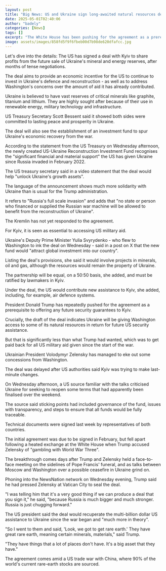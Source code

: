 ```yaml
---
layout: post
title: "Big News: US and Ukraine sign long-awaited natural resources deal"
date: 2025-05-01T02:40:06
author: "badely"
categories: [News]
tags: []
excerpt: "The White House has been pushing for the agreement as a prerequisite for further military assistance."
image: assets/images/858fd5f9f6fbeb00d7b98de620dfafcc.jpg
---
```


Let's dive into the details: The US has signed a deal with Kyiv to share profits from the future sale of Ukraine's mineral and energy reserves, after months of tense negotiations.

The deal aims to provide an economic incentive for the US to continue to invest in Ukraine's defence and reconstruction - as well as to address Washington's concerns over the amount of aid it has already contributed. 

Ukraine is believed to have vast reserves of critical minerals like graphite, titanium and lithium. They are highly sought after because of their use in renewable energy, military technology and infrastructure.

US Treasury Secretary Scott Bessent said it showed both sides were committed to lasting peace and prosperity in Ukraine. 

The deal will also see the establishment of an investment fund to spur Ukraine's economic recovery from the war. 

According to the statement from the US Treasury on Wednesday afternoon, the newly created US-Ukraine Reconstruction Investment Fund recognises the "significant financial and material support" the US has given Ukraine since Russia invaded in February 2022. 

The US treasury secretary said in a video statement that the deal would help "unlock Ukraine's growth assets".

The language of the announcement shows much more solidarity with Ukraine than is usual for the Trump administration.

It refers to "Russia's full scale invasion" and adds that "no state or person who financed or supplied the Russian war machine will be allowed to benefit from the reconstruction of Ukraine".

The Kremlin has not yet responded to the agreement.

For Kyiv, it is seen as essential to accessing US military aid.

Ukraine's Deputy Prime Minister Yulia Svyrydenko - who flew to Washington to ink the deal on Wednesday - said in a post on X that the new fund would "attract global investment into our country". 

Listing the deal's provisions, she said it would involve projects in minerals, oil and gas, although the resources would remain the property of Ukraine.

The partnership will be equal, on a 50:50 basis, she added, and must be ratified by lawmakers in Kyiv.

Under the deal, the US would contribute new assistance to Kyiv, she added, including, for example, air defence systems.

President Donald Trump has repeatedly pushed for the agreement as a prerequisite to offering any future security guarantees to Kyiv. 

Crucially, the draft of the deal indicates Ukraine will be giving Washington access to some of its natural resources in return for future US security assistance.

But that is significantly less than what Trump had wanted, which was to get paid back for all US military aid given since the start of the war.

Ukrainian President Volodymyr Zelensky has managed to eke out some concessions from Washington.

The deal was delayed after US authorities said Kyiv was trying to make last-minute changes. 

On Wednesday afternoon, a US source familiar with the talks criticised Ukraine for seeking to reopen some terms that had apparently been finalised over the weekend.

The source said sticking points had included governance of the fund, issues with transparency, and steps to ensure that all funds would be fully traceable.

Technical documents were signed last week by representatives of both countries.

The initial agreement was due to be signed in February, but fell apart following a heated exchange at the White House when Trump accused Zelensky of "gambling with World War Three". 

The breakthrough comes days after Trump and Zelensky held a face-to-face meeting on the sidelines of Pope Francis' funeral, and as talks between Moscow and Washington over a possible ceasefire in Ukraine grind on.

Phoning into the NewsNation network on Wednesday evening, Trump said he had pressed Zelensky at Vatican City to seal the deal.

"I was telling him that it's a very good thing if we can produce a deal that you sign it," he said, "because Russia is much bigger and much stronger. Russia is just chugging forward."

The US president said the deal would recuperate the multi-billion dollar US assistance to Ukraine since the war began and "much more in theory".

"So I went to them and said, 'Look, we got to get rare earth.' They have great rare earth, meaning certain minerals, materials," said Trump.

"They have things that a lot of places don't have. It's a big asset that they have."

The agreement comes amid a US trade war with China, where 90% of the world's current rare-earth stocks are sourced.

